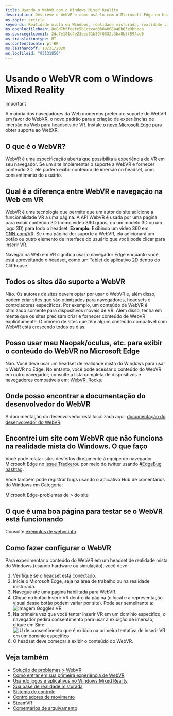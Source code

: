 ```yaml
---
title: Usando o WebVR com o Windows Mixed Reality
description: Descreve o WebVR e como usá-lo com o Microsoft Edge em headsets de realidade mista do Windows.
ms.topic: article
keywords: Realidade mista do Windows, realidade misturada, realidade virtual, VR, Sr, WebVR, Edge, Microsoft Edge, navegação na Web
ms.openlocfilehash: 8e8d7b5feefe5b1eccad0684808b40b63e9bbbca
ms.sourcegitcommit: 2da7e181e4e23eed31b59f0332c3ba8b3f594cd0
ms.translationtype: MT
ms.contentlocale: pt-BR
ms.lasthandoff: 10/31/2020
ms.locfileid: "93131850"
---
```

# <a name="using-webvr-with-windows-mixed-reality"></a>Usando o WebVR com o Windows Mixed Reality

>[!IMPORTANT]
>A maioria dos navegadores da Web modernos preteriu o suporte de WebVR em favor do WebXR, o novo padrão para a criação de experiências de imersão da Web para headsets de VR. Instale [o novo Microsoft Edge](using-microsoft-edge.md) para obter suporte ao WebXR.

## <a name="what-is-webvr"></a>O que é o WebVR?

[WebVR](https://webvr.info) é uma especificação aberta que possibilita a experiência de VR em seu navegador. Se um site implementar o suporte a WebVR e fornecer conteúdo 3D, ele poderá exibir conteúdo de imersão no headset, com consentimento do usuário.

## <a name="what-is-the-difference-between-webvr-and-browsing-the-web-in-vr"></a>Qual é a diferença entre WebVR e navegação na Web em VR

WebVR é uma tecnologia que permite que um autor de site adicione a funcionalidade VR a uma página. A API WebVR é usada por uma página para exibir conteúdo 3D (como vídeo 360 graus, ou um modelo 3D ou um jogo 3D) para todo o headset. **Exemplo:** Exibindo um vídeo 360 em [CNN.com/VR](http://cnn.com/vr). Se uma página der suporte a WebVR, ela adicionará um botão ou outro elemento de interface do usuário que você pode clicar para inserir VR.

Navegar na Web em VR significa usar o navegador Edge enquanto você está aproveitando o headset, como um Tablet de aplicativo 2D dentro do Cliffhouse.

## <a name="do-all-websites-support-webvr"></a>Todos os sites dão suporte a WebVR

Não. Os autores de sites devem optar por usar o WebVR e, além disso, podem criar sites que são otimizados para navegadores, headsets e controladores específicos. Por exemplo, um conteúdo de WebVR é otimizado somente para dispositivos móveis de VR. Além disso, tenha em mente que os sites precisam criar e fornecer conteúdo de WebVR explicitamente. O número de sites que têm algum conteúdo compatível com WebVR está crescendo todos os dias.

## <a name="can-i-use-my-viveoculus-etc-to-view-webvr-content-in-microsoft-edge"></a>Posso usar meu Naopak/oculus, etc. para exibir o conteúdo do WebVR no Microsoft Edge

Não. Você deve usar um headset de realidade mista do Windows para usar o WebVR no Edge. No entanto, você pode acessar o conteúdo do WebVR em outro navegador; consulte a lista completa de dispositivos e navegadores compatíveis em: [WebVR. Rocks](http://webvr.rocks/).

## <a name="where-can-i-find-the-webvr-developer-documentation"></a>Onde posso encontrar a documentação do desenvolvedor do WebVR

A documentação do desenvolvedor está localizada aqui: [documentação do desenvolvedor do WebVR](https://docs.microsoft.com/microsoft-edge/webvr/).

## <a name="ive-found-a-website-with-webvr-that-doesnt-work-in-windows-mixed-reality-what-do-i-do"></a>Encontrei um site com WebVR que não funciona na realidade mista do Windows. O que faço

Você pode relatar sites desfeitos diretamente à equipe do navegador Microsoft Edge no [Issue Tracker](https://developer.microsoft.com/en-us/microsoft-edge/platform/issues/)ou por meio do twitter usando [#EdgeBug hashtag](https://blogs.windows.com/msedgedev/2016/08/11/edgebug-twitter/).

Você também pode registrar bugs usando o aplicativo Hub de comentários do Windows em Categoria:

Microsoft Edge-problemas de > do site

## <a name="what-is-a-good-page-to-test-if-webvr-is-working"></a>O que é uma boa página para testar se o WebVR está funcionando

Consulte [exemplos de webvr.info](http://webvr.info/samples/XX-vr-controllers.html).

## <a name="how-do-i-set-up-webvr"></a>Como fazer configurar o WebVR

Para experimentar o conteúdo do WebVR em um headset de realidade mista do Windows (usando hardware ou simulação), você deve:

1. Verifique se o headset está conectado.
2. Inicie o Microsoft Edge, seja na área de trabalho ou na realidade misturada.
3. Navegue até uma página habilitada para WebVR.
4. Clique no botão Inserir VR dentro da página (o local e a representação visual desse botão podem variar por site). Pode ser semelhante a: \
   ![Imagem Goggles VR](images/75px-enter-vr.png)
5. Na primeira vez que você tentar inserir VR em um domínio específico, o navegador pedirá consentimento para usar a exibição de imersão, clique em Sim: ![IU de consentimento que é exibida na primeira tentativa de inserir VR em um domínio específico](images/1053px-Webvr-consent-ui.png)
6. O headset deve começar a exibir o conteúdo do WebVR.

## <a name="see-also"></a>Veja também

* [Solução de problemas > WebVR](webvr-questions.md)
* [Como entrar em sua primeira experiência de WebVR](using-games-and-apps-in-windows-mixed-reality.md#how-to-get-into-your-first-webvr-experience)
* [Usando jogos e aplicativos no Windows Mixed Reality](using-games-and-apps-in-windows-mixed-reality.md)
* [Sua base de realidade misturada](your-mixed-reality-home.md)
* [Sistema de controle](tracking-system.md)
* [Controladores de movimento](controllers-in-wmr.md)
* [SteamVR](using-steamvr-with-windows-mixed-reality.md)
* [Comentários de arquivamento](filing-feedback.md)

